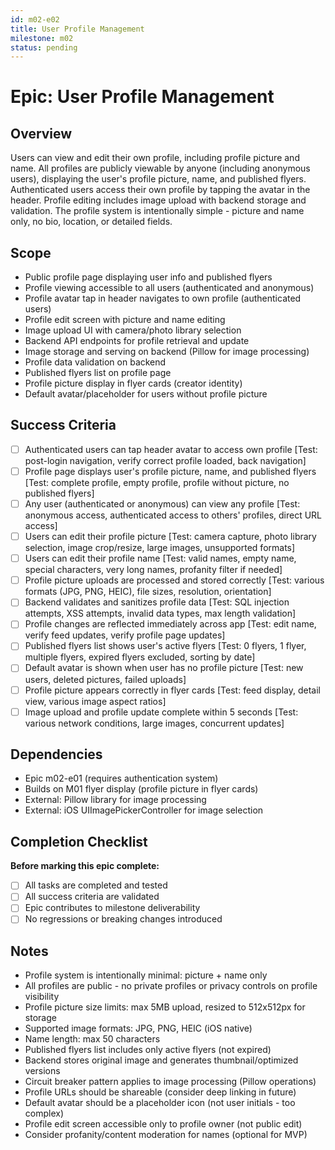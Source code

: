 ```yaml
---
id: m02-e02
title: User Profile Management
milestone: m02
status: pending
---
```


# Epic: User Profile Management

## Overview
Users can view and edit their own profile, including profile picture and name. All profiles are publicly viewable by anyone (including anonymous users), displaying the user's profile picture, name, and published flyers. Authenticated users access their own profile by tapping the avatar in the header. Profile editing includes image upload with backend storage and validation. The profile system is intentionally simple - picture and name only, no bio, location, or detailed fields.

## Scope
- Public profile page displaying user info and published flyers
- Profile viewing accessible to all users (authenticated and anonymous)
- Profile avatar tap in header navigates to own profile (authenticated users)
- Profile edit screen with picture and name editing
- Image upload UI with camera/photo library selection
- Backend API endpoints for profile retrieval and update
- Image storage and serving on backend (Pillow for image processing)
- Profile data validation on backend
- Published flyers list on profile page
- Profile picture display in flyer cards (creator identity)
- Default avatar/placeholder for users without profile picture

## Success Criteria
- [ ] Authenticated users can tap header avatar to access own profile [Test: post-login navigation, verify correct profile loaded, back navigation]
- [ ] Profile page displays user's profile picture, name, and published flyers [Test: complete profile, empty profile, profile without picture, no published flyers]
- [ ] Any user (authenticated or anonymous) can view any profile [Test: anonymous access, authenticated access to others' profiles, direct URL access]
- [ ] Users can edit their profile picture [Test: camera capture, photo library selection, image crop/resize, large images, unsupported formats]
- [ ] Users can edit their profile name [Test: valid names, empty name, special characters, very long names, profanity filter if needed]
- [ ] Profile picture uploads are processed and stored correctly [Test: various formats (JPG, PNG, HEIC), file sizes, resolution, orientation]
- [ ] Backend validates and sanitizes profile data [Test: SQL injection attempts, XSS attempts, invalid data types, max length validation]
- [ ] Profile changes are reflected immediately across app [Test: edit name, verify feed updates, verify profile page updates]
- [ ] Published flyers list shows user's active flyers [Test: 0 flyers, 1 flyer, multiple flyers, expired flyers excluded, sorting by date]
- [ ] Default avatar is shown when user has no profile picture [Test: new users, deleted pictures, failed uploads]
- [ ] Profile picture appears correctly in flyer cards [Test: feed display, detail view, various image aspect ratios]
- [ ] Image upload and profile update complete within 5 seconds [Test: various network conditions, large images, concurrent updates]

## Dependencies
- Epic m02-e01 (requires authentication system)
- Builds on M01 flyer display (profile picture in flyer cards)
- External: Pillow library for image processing
- External: iOS UIImagePickerController for image selection

## Completion Checklist
**Before marking this epic complete:**
- [ ] All tasks are completed and tested
- [ ] All success criteria are validated
- [ ] Epic contributes to milestone deliverability
- [ ] No regressions or breaking changes introduced

## Notes
- Profile system is intentionally minimal: picture + name only
- All profiles are public - no private profiles or privacy controls on profile visibility
- Profile picture size limits: max 5MB upload, resized to 512x512px for storage
- Supported image formats: JPG, PNG, HEIC (iOS native)
- Name length: max 50 characters
- Published flyers list includes only active flyers (not expired)
- Backend stores original image and generates thumbnail/optimized versions
- Circuit breaker pattern applies to image processing (Pillow operations)
- Profile URLs should be shareable (consider deep linking in future)
- Default avatar should be a placeholder icon (not user initials - too complex)
- Profile edit screen accessible only to profile owner (not public edit)
- Consider profanity/content moderation for names (optional for MVP)
